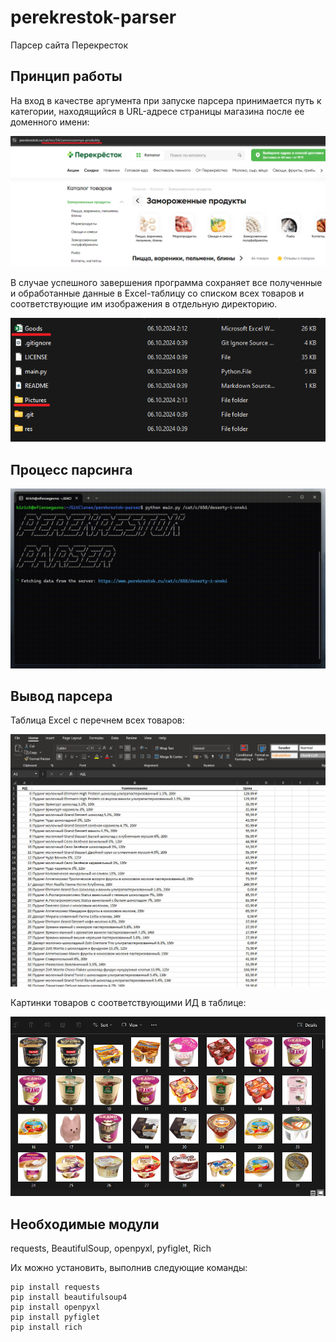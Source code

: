 # perekrestok-parser
Парсер сайта Перекресток

## Принцип работы

На вход в качестве аргумента при запуске парсера принимается путь к категории, находящийся в URL-адресе страницы магазина после ее доменного имени:

![Путь к категории в URL страницы Перекрестка](https://github.com/kirich-yo/perekrestok-parser/blob/master/res/screenshots/4.png)

В случае успешного завершения программа сохраняет все полученные и обработанные данные в Excel-таблицу со списком всех товаров и соответствующие им изображения в отдельную директорию.

![Выходные данные](https://github.com/kirich-yo/perekrestok-parser/blob/master/res/screenshots/5.png)

## Процесс парсинга

![Процесс парсинга](https://github.com/kirich-yo/perekrestok-parser/blob/master/res/screenshots/3.gif)

## Вывод парсера

Таблица Excel с перечнем всех товаров:

![Таблица Excel](https://github.com/kirich-yo/perekrestok-parser/blob/master/res/screenshots/1.jpg)

Картинки товаров с соответствующими ИД в таблице:

![Фото товаров](https://github.com/kirich-yo/perekrestok-parser/blob/master/res/screenshots/2.jpg)

## Необходимые модули

requests, BeautifulSoup, openpyxl, pyfiglet, Rich

Их можно установить, выполнив следующие команды:

```shell
pip install requests
pip install beautifulsoup4
pip install openpyxl
pip install pyfiglet
pip install rich
```